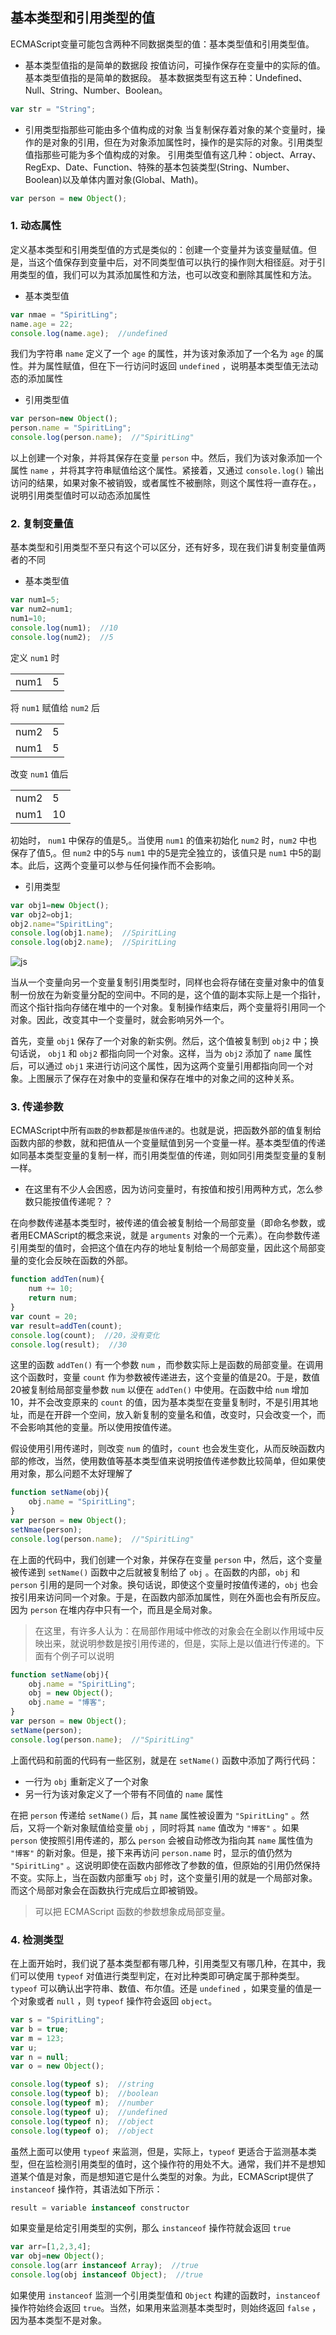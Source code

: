 ## 基本类型和引用类型的值

ECMAScript变量可能包含两种不同数据类型的值：基本类型值和引用类型值。
- 基本类型值指的是简单的数据段
按值访问，可操作保存在变量中的实际的值。基本类型值指的是简单的数据段。
基本数据类型有这五种：Undefined、Null、String、Number、Boolean。

```js
var str = "String";
```

- 引用类型指那些可能由多个值构成的对象
当复制保存着对象的某个变量时，操作的是对象的引用，但在为对象添加属性时，操作的是实际的对象。引用类型值指那些可能为多个值构成的对象。
引用类型值有这几种：object、Array、RegExp、Date、Function、特殊的基本包装类型(String、Number、Boolean)以及单体内置对象(Global、Math)。

```js
var person = new Object();
```

### 1. 动态属性

定义基本类型和引用类型值的方式是类似的：创建一个变量并为该变量赋值。但是，当这个值保存到变量中后，对不同类型值可以执行的操作则大相径庭。对于引用类型的值，我们可以为其添加属性和方法，也可以改变和删除其属性和方法。

- 基本类型值

```js
var nmae = "SpiritLing";
name.age = 22;
console.log(name.age);  //undefined
```

我们为字符串 `name` 定义了一个 `age` 的属性，并为该对象添加了一个名为 `age` 的属性。并为属性赋值，但在下一行访问时返回 `undefined` ，说明基本类型值无法动态的添加属性

- 引用类型值

```js
var person=new Object();
person.name = "SpiritLing";
console.log(person.name);  //"SpiritLing"
```

以上创建一个对象，并将其保存在变量 `person` 中。然后，我们为该对象添加一个属性 `name` ，并将其字符串赋值给这个属性。紧接着，又通过 `console.log()` 输出访问的结果，如果对象不被销毁，或者属性不被删除，则这个属性将一直存在。，说明引用类型值时可以动态添加属性

### 2. 复制变量值

基本类型和引用类型不至只有这个可以区分，还有好多，现在我们讲复制变量值两者的不同

- 基本类型值

```js
var num1=5;
var num2=num1;
num1=10;
console.log(num1);  //10
console.log(num2);  //5
```

定义 `num1` 时

|    |    |
| --- | --- |
|  num1  |  5  |

将 `num1` 赋值给 `num2` 后

|    |    |
| --- | --- |
|  num2  |  5  |
|  num1  |  5  |

改变 `num1` 值后

|    |    |
| --- | --- |
|  num2  |  5  |
|  num1  |  10  |

初始时， `num1` 中保存的值是5,。当使用 `num1` 的值来初始化 `num2` 时，`num2` 中也保存了值5,。但 `num2` 中的5与 `num1` 中的5是完全独立的，该值只是 `num1` 中5的副本。此后，这两个变量可以参与任何操作而不会影响。

- 引用类型 

```js
var obj1=new Object();
var obj2=obj1;
obj2.name="SpiritLing";
console.log(obj1.name);  //SpiritLing
console.log(obj2.name);  //SpiritLing
```

![js](./images/screenshot_1532609304813.png)

当从一个变量向另一个变量复制引用类型时，同样也会将存储在变量对象中的值复制一份放在为新变量分配的空间中。不同的是，这个值的副本实际上是一个指针，而这个指针指向存储在堆中的一个对象。复制操作结束后，两个变量将引用同一个对象。因此，改变其中一个变量时，就会影响另外一个。

首先，变量 `obj1` 保存了一个对象的新实例。然后，这个值被复制到 `obj2` 中；换句话说， `obj1` 和 `obj2` 都指向同一个对象。这样，当为 `obj2` 添加了 `name` 属性后，可以通过 `obj1` 来进行访问这个属性，因为这两个变量引用都指向同一个对象。上图展示了保存在对象中的变量和保存在堆中的对象之间的这种关系。

### 3. 传递参数

ECMAScript中所有`函数`的`参数`都是`按值传递`的。也就是说，把函数外部的值复制给函数内部的参数，就和把值从一个变量赋值到另一个变量一样。基本类型值的传递如同基本类型变量的复制一样，而引用类型值的传递，则如同引用类型变量的复制一样。

- 在这里有不少人会困惑，因为访问变量时，有按值和按引用两种方式，怎么参数只能按值传递呢？？

在向参数传递基本类型时，被传递的值会被复制给一个局部变量（即命名参数，或者用ECMAScript的概念来说，就是 `arguments` 对象的一个元素）。在向参数传递引用类型的值时，会把这个值在内存的地址复制给一个局部变量，因此这个局部变量的变化会反映在函数的外部。

```js
function addTen(num){
	num += 10;
    return num;
}
var count = 20;
var result=addTen(count);
console.log(count);  //20，没有变化
console.log(result);  //30
```

这里的函数 `addTen()` 有一个参数 `num` ，而参数实际上是函数的局部变量。在调用这个函数时，变量 `count` 作为参数被传递进去，这个变量的值是20。于是，数值20被复制给局部变量参数 `num` 以便在 `addTen()` 中使用。在函数中给 `num` 增加10，并不会改变原来的 `count` 的值，因为基本类型在变量复制时，不是引用其地址，而是在开辟一个空间，放入新复制的变量名和值，改变时，只会改变一个，而不会影响其他的变量。所以使用按值传递。

假设使用引用传递时，则改变 `num` 的值时，`count` 也会发生变化，从而反映函数内部的修改，当然，使用数值等基本类型值来说明按值传递参数比较简单，但如果使用对象，那么问题不太好理解了

```js
function setName(obj){
	obj.name = "SpiritLing";
}
var person = new Object();
setNmae(person);
console.log(person.name);  //"SpiritLing"
```

在上面的代码中，我们创建一个对象，并保存在变量 `person` 中，然后，这个变量被传递到 `setName()` 函数中之后就被复制给了 `obj` 。在函数的内部，`obj` 和 `person` 引用的是同一个对象。换句话说，即使这个变量时按值传递的，`obj` 也会按引用来访问同一个对象。于是，在函数内部添加属性，则在外面也会有所反应。因为 `person` 在堆内存中只有一个，而且是全局对象。

> 在这里，有许多人认为：在局部作用域中修改的对象会在全剧以作用域中反映出来，就说明参数是按引用传递的，但是，实际上是以值进行传递的。下面有个例子可以说明 

```js
function setName(obj){
	obj.name = "SpiritLing";
    obj = new Object();
    obj.name = "博客";
}
var person = new Object();
setName(person);
console.log(person.name);  //"SpiritLing"
```

上面代码和前面的代码有一些区别，就是在 `setName()` 函数中添加了两行代码：
* 一行为 `obj` 重新定义了一个对象
* 另一行为该对象定义了一个带有不同值的 `name` 属性

在把 `person` 传递给 `setName()` 后，其 `name` 属性被设置为 `"SpiritLing"` 。然后，又将一个新对象赋值给变量 `obj` ，同时将其 `name` 值改为 `"博客"` 。如果 `person` 使按照引用传递的，那么 `person` 会被自动修改为指向其 `name` 属性值为 `"博客"` 的新对象。但是，接下来再访问 `person.name` 时，显示的值仍然为 `"SpiritLing"` 。这说明即使在函数内部修改了参数的值，但原始的引用仍然保持不变。实际上，当在函数内部重写 `obj` 时，这个变量引用的就是一个局部对象。而这个局部对象会在函数执行完成后立即被销毁。

> 可以把 ECMAScript 函数的参数想象成局部变量。

### 4. 检测类型

在上面开始时，我们说了基本类型都有哪几种，引用类型又有哪几种，在其中，我们可以使用 `typeof` 对值进行类型判定，在对比种类即可确定属于那种类型。`typeof` 可以确认出字符串、数值、布尔值。还是 `undefined` ，如果变量的值是一个对象或者 `null` ，则 `typeof` 操作符会返回 `object`。

```js
var s = "SpiritLing";
var b = true;
var m = 123;
var u;
var n = null;
var o = new Object();

console.log(typeof s);  //string
console.log(typeof b);  //boolean
console.log(typeof m);  //number
console.log(typeof u);  //undefined
console.log(typeof n);  //object
console.log(typeof o);  //object
```

虽然上面可以使用 `typeof` 来监测，但是，实际上，`typeof` 更适合于监测基本类型，但在监检测引用类型的值时，这个操作符的用处不大。通常，我们并不是想知道某个值是对象，而是想知道它是什么类型的对象。为此，ECMAScript提供了 `instanceof` 操作符，其语法如下所示：

```js
result = variable instanceof constructor
```
如果变量是给定引用类型的实例，那么 `instanceof` 操作符就会返回 `true`

```js
var arr=[1,2,3,4];
var obj=new Object();
console.log(arr instanceof Array);  //true
console.log(obj instanceof Object);  //true
```

如果使用 `instanceof` 监测一个引用类型值和 `Object` 构建的函数时，`instanceof` 操作符始终会返回 `true`。当然，如果用来监测基本类型时，则始终返回 `false` ，因为基本类型不是对象。 